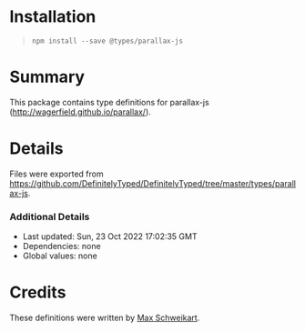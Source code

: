 # Installation
> `npm install --save @types/parallax-js`

# Summary
This package contains type definitions for parallax-js (http://wagerfield.github.io/parallax/).

# Details
Files were exported from https://github.com/DefinitelyTyped/DefinitelyTyped/tree/master/types/parallax-js.

### Additional Details
 * Last updated: Sun, 23 Oct 2022 17:02:35 GMT
 * Dependencies: none
 * Global values: none

# Credits
These definitions were written by [Max Schweikart](https://github.com/DefinitelyTyped).
